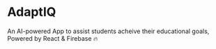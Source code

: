 # AdaptIQ
An AI-powered App to assist students acheive their educational goals, Powered by React &amp; Firebase 🔥
